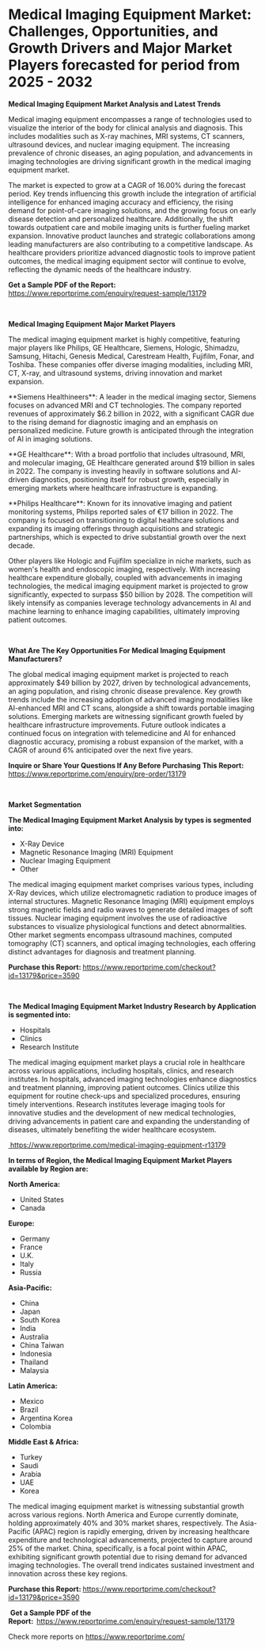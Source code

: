 <p><h1>Medical Imaging Equipment Market: Challenges, Opportunities, and Growth Drivers and Major Market Players forecasted for period from 2025 - 2032</h1></p><p><strong>Medical Imaging Equipment Market Analysis and Latest Trends</strong></p>
<p><p>Medical imaging equipment encompasses a range of technologies used to visualize the interior of the body for clinical analysis and diagnosis. This includes modalities such as X-ray machines, MRI systems, CT scanners, ultrasound devices, and nuclear imaging equipment. The increasing prevalence of chronic diseases, an aging population, and advancements in imaging technologies are driving significant growth in the medical imaging equipment market.</p><p>The market is expected to grow at a CAGR of 16.00% during the forecast period. Key trends influencing this growth include the integration of artificial intelligence for enhanced imaging accuracy and efficiency, the rising demand for point-of-care imaging solutions, and the growing focus on early disease detection and personalized healthcare. Additionally, the shift towards outpatient care and mobile imaging units is further fueling market expansion. Innovative product launches and strategic collaborations among leading manufacturers are also contributing to a competitive landscape. As healthcare providers prioritize advanced diagnostic tools to improve patient outcomes, the medical imaging equipment sector will continue to evolve, reflecting the dynamic needs of the healthcare industry.</p></p>
<p><strong>Get a Sample PDF of the Report:&nbsp;</strong> <a href="https://www.reportprime.com/enquiry/request-sample/13179?utm_campaign=2733&utm_medium=2&utm_source=Github&utm_content=ia&utm_term=19032025&utm_id=medical-imaging-equipment">https://www.reportprime.com/enquiry/request-sample/13179</a></p>
<p>&nbsp;</p>
<p><strong>Medical Imaging Equipment Major Market Players</strong></p>
<p><p>The medical imaging equipment market is highly competitive, featuring major players like Philips, GE Healthcare, Siemens, Hologic, Shimadzu, Samsung, Hitachi, Genesis Medical, Carestream Health, Fujifilm, Fonar, and Toshiba. These companies offer diverse imaging modalities, including MRI, CT, X-ray, and ultrasound systems, driving innovation and market expansion.</p><p>**Siemens Healthineers**: A leader in the medical imaging sector, Siemens focuses on advanced MRI and CT technologies. The company reported revenues of approximately $6.2 billion in 2022, with a significant CAGR due to the rising demand for diagnostic imaging and an emphasis on personalized medicine. Future growth is anticipated through the integration of AI in imaging solutions.</p><p>**GE Healthcare**: With a broad portfolio that includes ultrasound, MRI, and molecular imaging, GE Healthcare generated around $19 billion in sales in 2022. The company is investing heavily in software solutions and AI-driven diagnostics, positioning itself for robust growth, especially in emerging markets where healthcare infrastructure is expanding.</p><p>**Philips Healthcare**: Known for its innovative imaging and patient monitoring systems, Philips reported sales of €17 billion in 2022. The company is focused on transitioning to digital healthcare solutions and expanding its imaging offerings through acquisitions and strategic partnerships, which is expected to drive substantial growth over the next decade.</p><p>Other players like Hologic and Fujifilm specialize in niche markets, such as women's health and endoscopic imaging, respectively. With increasing healthcare expenditure globally, coupled with advancements in imaging technologies, the medical imaging equipment market is projected to grow significantly, expected to surpass $50 billion by 2028. The competition will likely intensify as companies leverage technology advancements in AI and machine learning to enhance imaging capabilities, ultimately improving patient outcomes.</p></p>
<p>&nbsp;</p>
<p><strong>What Are The Key Opportunities For Medical Imaging Equipment Manufacturers?</strong></p>
<p><p>The global medical imaging equipment market is projected to reach approximately $49 billion by 2027, driven by technological advancements, an aging population, and rising chronic disease prevalence. Key growth trends include the increasing adoption of advanced imaging modalities like AI-enhanced MRI and CT scans, alongside a shift towards portable imaging solutions. Emerging markets are witnessing significant growth fueled by healthcare infrastructure improvements. Future outlook indicates a continued focus on integration with telemedicine and AI for enhanced diagnostic accuracy, promising a robust expansion of the market, with a CAGR of around 6% anticipated over the next five years.</p></p>
<p><strong>Inquire or Share Your Questions If Any Before Purchasing This Report:</strong> <a href="https://www.reportprime.com/enquiry/pre-order/13179?utm_campaign=2733&utm_medium=2&utm_source=Github&utm_content=ia&utm_term=19032025&utm_id=medical-imaging-equipment">https://www.reportprime.com/enquiry/pre-order/13179</a></p>
<p>&nbsp;</p>
<p><strong>Market Segmentation</strong></p>
<p><strong>The Medical Imaging Equipment Market Analysis by types is segmented into:</strong></p>
<p><ul><li>X-Ray Device</li><li>Magnetic Resonance Imaging (MRI) Equipment</li><li>Nuclear Imaging Equipment</li><li>Other</li></ul></p>
<p><p>The medical imaging equipment market comprises various types, including X-Ray devices, which utilize electromagnetic radiation to produce images of internal structures. Magnetic Resonance Imaging (MRI) equipment employs strong magnetic fields and radio waves to generate detailed images of soft tissues. Nuclear imaging equipment involves the use of radioactive substances to visualize physiological functions and detect abnormalities. Other market segments encompass ultrasound machines, computed tomography (CT) scanners, and optical imaging technologies, each offering distinct advantages for diagnosis and treatment planning.</p></p>
<p><strong>Purchase this Report:&nbsp;</strong><a href="https://www.reportprime.com/checkout?id=13179&price=3590&utm_campaign=2733&utm_medium=2&utm_source=Github&utm_content=ia&utm_term=19032025&utm_id=medical-imaging-equipment">https://www.reportprime.com/checkout?id=13179&price=3590</a></p>
<p>&nbsp;</p>
<p><strong>The Medical Imaging Equipment Market Industry Research by Application is segmented into:</strong></p>
<p><ul><li>Hospitals</li><li>Clinics</li><li>Research Institute</li></ul></p>
<p><p>The medical imaging equipment market plays a crucial role in healthcare across various applications, including hospitals, clinics, and research institutes. In hospitals, advanced imaging technologies enhance diagnostics and treatment planning, improving patient outcomes. Clinics utilize this equipment for routine check-ups and specialized procedures, ensuring timely interventions. Research institutes leverage imaging tools for innovative studies and the development of new medical technologies, driving advancements in patient care and expanding the understanding of diseases, ultimately benefiting the wider healthcare ecosystem.</p></p>
<p><a href="https://www.reportprime.com/medical-imaging-equipment-r13179?utm_campaign=2733&utm_medium=2&utm_source=Github&utm_content=ia&utm_term=19032025&utm_id=medical-imaging-equipment">&nbsp;https://www.reportprime.com/medical-imaging-equipment-r13179</a></p>
<p><strong>In terms of Region, the Medical Imaging Equipment Market Players available by Region are:</strong></p>
<p>
    <p> <strong> North America: </strong>
        <ul>
            <li>United States</li>
            <li>Canada</li>
        </ul>
        </p> 
    <p> <strong> Europe: </strong>
        <ul>
            <li>Germany</li>
            <li>France</li>
            <li>U.K.</li>
            <li>Italy</li>
            <li>Russia</li>
        </ul>
        </p> 
    <p> <strong> Asia-Pacific: </strong>
        <ul>
            <li>China</li>
            <li>Japan</li>
            <li>South Korea</li>
            <li>India</li>
            <li>Australia</li>
            <li>China Taiwan</li>
            <li>Indonesia</li>
            <li>Thailand</li>
            <li>Malaysia</li>
        </ul>
        </p> 
    <p> <strong> Latin America: </strong>
        <ul>
            <li>Mexico</li>
            <li>Brazil</li>
            <li>Argentina Korea</li>
            <li>Colombia</li>
        </ul>
        </p> 
    <p> <strong> Middle East & Africa: </strong>
        <ul>
            <li>Turkey</li>
            <li>Saudi</li>
            <li>Arabia</li>
            <li>UAE</li>
            <li>Korea</li>
        </ul>
    </p>
    </p>
<p><p>The medical imaging equipment market is witnessing substantial growth across various regions. North America and Europe currently dominate, holding approximately 40% and 30% market shares, respectively. The Asia-Pacific (APAC) region is rapidly emerging, driven by increasing healthcare expenditure and technological advancements, projected to capture around 25% of the market. China, specifically, is a focal point within APAC, exhibiting significant growth potential due to rising demand for advanced imaging technologies. The overall trend indicates sustained investment and innovation across these key regions.</p></p>
<p><strong>Purchase this Report: </strong><a href="https://www.reportprime.com/checkout?id=13179&price=3590&utm_campaign=2733&utm_medium=2&utm_source=Github&utm_content=ia&utm_term=19032025&utm_id=medical-imaging-equipment">https://www.reportprime.com/checkout?id=13179&price=3590</a></p>
<p>&nbsp;<strong>Get a Sample PDF of the Report:&nbsp;&nbsp;</strong><a href="https://www.reportprime.com/enquiry/request-sample/13179?utm_campaign=2733&utm_medium=2&utm_source=Github&utm_content=ia&utm_term=19032025&utm_id=medical-imaging-equipment">https://www.reportprime.com/enquiry/request-sample/13179</a></p>
<p><strong></strong></p>
<p>Check more reports on <a href="https://www.reportprime.com/?utm_campaign=2733&utm_medium=2&utm_source=Github&utm_content=ia&utm_term=19032025&utm_id=medical-imaging-equipment">https://www.reportprime.com/</a></p>